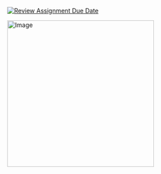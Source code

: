 [![Review Assignment Due Date](https://classroom.github.com/assets/deadline-readme-button-22041afd0340ce965d47ae6ef1cefeee28c7c493a6346c4f15d667ab976d596c.svg)](https://classroom.github.com/a/yDBwUb3r)

<img width="338" alt="Image" src="https://github.com/user-attachments/assets/fcfa9f52-3ab8-44e3-9ddd-3aa64f38ccf2" />

